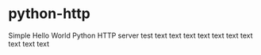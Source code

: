 # python-http

Simple Hello World Python HTTP server
test
text
text
text
text
text
text
text
text
text
text
